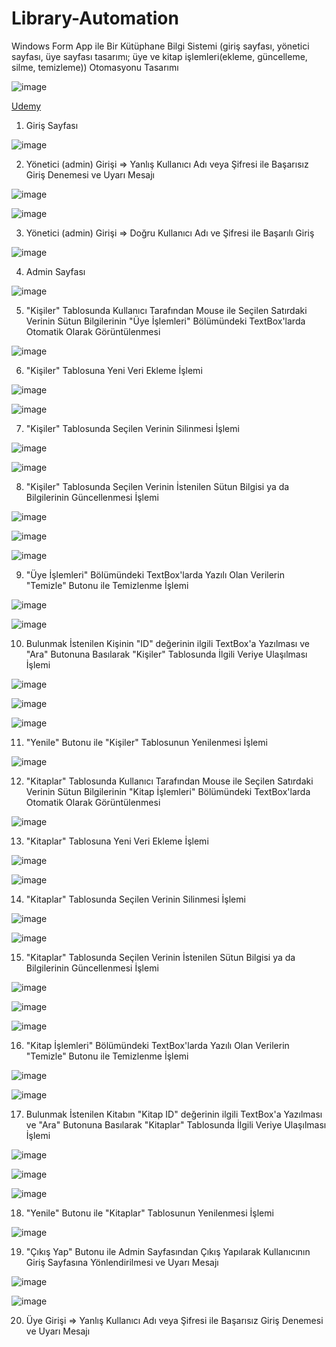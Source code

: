 # Library-Automation
Windows Form App ile Bir Kütüphane Bilgi Sistemi (giriş sayfası, yönetici sayfası, üye sayfası tasarımı; üye ve kitap işlemleri(ekleme, güncelleme, silme, temizleme)) Otomasyonu Tasarımı

![image](https://github.com/aliylmztr/MiniATM/assets/123991935/3fa5e9fc-1204-4dc2-909d-299d60362699)

<a href="https://www.udemy.com/">Udemy </a>

1. Giriş Sayfası

![image](https://github.com/aliylmztr/Library-Automation/assets/123991935/c97f8572-0383-4d15-932a-c56a8bd622fa)

2. Yönetici (admin) Girişi => Yanlış Kullanıcı Adı veya Şifresi ile Başarısız Giriş Denemesi ve Uyarı Mesajı

![image](https://github.com/aliylmztr/Library-Automation/assets/123991935/735cbef9-718a-4a3b-ad88-68c3142884dc)

![image](https://github.com/aliylmztr/Library-Automation/assets/123991935/81986742-979f-420f-84e6-f10d0814fc0f)

3. Yönetici (admin) Girişi => Doğru Kullanıcı Adı ve Şifresi ile Başarılı Giriş

![image](https://github.com/aliylmztr/Library-Automation/assets/123991935/2e3f767f-5434-4652-bdc7-4fdab7e550ba)

4. Admin Sayfası

![image](https://github.com/aliylmztr/Library-Automation/assets/123991935/f93e2473-1b1f-4a86-b5bd-f42449ebab0a)

5. "Kişiler" Tablosunda Kullanıcı Tarafından Mouse ile Seçilen Satırdaki Verinin Sütun Bilgilerinin "Üye İşlemleri" Bölümündeki TextBox'larda Otomatik Olarak Görüntülenmesi

![image](https://github.com/aliylmztr/Library-Automation/assets/123991935/79aea582-3daf-4ff0-bb8d-cdf38f83feb5)

6. "Kişiler" Tablosuna Yeni Veri Ekleme İşlemi

![image](https://github.com/aliylmztr/Library-Automation/assets/123991935/24336ed7-c36f-4a64-90d4-d927bcb70536)

![image](https://github.com/aliylmztr/Library-Automation/assets/123991935/ed33040b-e591-44ac-99a4-3bfbc65a2c0b)

7. "Kişiler" Tablosunda Seçilen Verinin Silinmesi İşlemi

![image](https://github.com/aliylmztr/Library-Automation/assets/123991935/7cbafb56-f29a-47b3-8f67-ebfc47207c5e)

![image](https://github.com/aliylmztr/Library-Automation/assets/123991935/5e961daa-9c5f-4f43-9ea2-0ba366de5124)

8. "Kişiler" Tablosunda Seçilen Verinin İstenilen Sütun Bilgisi ya da Bilgilerinin Güncellenmesi İşlemi

![image](https://github.com/aliylmztr/Library-Automation/assets/123991935/51a93a78-e916-40e9-a651-01a30e1b620d)

![image](https://github.com/aliylmztr/Library-Automation/assets/123991935/eebfc01a-6a84-4b80-9c15-db7eef939529)

![image](https://github.com/aliylmztr/Library-Automation/assets/123991935/6f0dda19-7da0-43b4-8457-e8d3f0d4b4f2)

9. "Üye İşlemleri" Bölümündeki TextBox'larda Yazılı Olan Verilerin "Temizle" Butonu ile Temizlenme İşlemi

![image](https://github.com/aliylmztr/Library-Automation/assets/123991935/32a4a4e9-9516-487a-887d-306706a729ca)

![image](https://github.com/aliylmztr/Library-Automation/assets/123991935/829ff9a0-c260-4483-b8ce-3b07f879a72d)

10. Bulunmak İstenilen Kişinin "ID" değerinin ilgili TextBox'a Yazılması ve "Ara" Butonuna Basılarak "Kişiler" Tablosunda İlgili Veriye Ulaşılması İşlemi

![image](https://github.com/aliylmztr/Library-Automation/assets/123991935/6f14560b-7c82-44b6-aeac-a7753d99f309)

![image](https://github.com/aliylmztr/Library-Automation/assets/123991935/38cabb42-cfc1-4174-950c-aed4a3ac3601)

![image](https://github.com/aliylmztr/Library-Automation/assets/123991935/0e6be394-0c68-4823-917c-7410bcf1675e)

11. "Yenile" Butonu ile "Kişiler" Tablosunun Yenilenmesi İşlemi

![image](https://github.com/aliylmztr/Library-Automation/assets/123991935/3f85c5b3-737d-49d7-9d7f-92bcc8e64d43)

12. "Kitaplar" Tablosunda Kullanıcı Tarafından Mouse ile Seçilen Satırdaki Verinin Sütun Bilgilerinin "Kitap İşlemleri" Bölümündeki TextBox'larda Otomatik Olarak Görüntülenmesi

![image](https://github.com/aliylmztr/Library-Automation/assets/123991935/9c612e79-ced8-4fb5-a371-755b4f46242b)

13. "Kitaplar" Tablosuna Yeni Veri Ekleme İşlemi

![image](https://github.com/aliylmztr/Library-Automation/assets/123991935/983c6045-2a08-427d-a304-6ce9b5f75107)

![image](https://github.com/aliylmztr/Library-Automation/assets/123991935/6c00023b-4559-4924-8784-02cc163e0c3f)

14. "Kitaplar" Tablosunda Seçilen Verinin Silinmesi İşlemi

![image](https://github.com/aliylmztr/Library-Automation/assets/123991935/ce4c7922-a514-4e01-b029-0aeb186a3690)

![image](https://github.com/aliylmztr/Library-Automation/assets/123991935/d5819a2d-3a6e-4d6e-bd8a-f7a3f80ac103)

15. "Kitaplar" Tablosunda Seçilen Verinin İstenilen Sütun Bilgisi ya da Bilgilerinin Güncellenmesi İşlemi

![image](https://github.com/aliylmztr/Library-Automation/assets/123991935/8a3307ef-77ab-4323-88f5-5bd6dd3e22fa)

![image](https://github.com/aliylmztr/Library-Automation/assets/123991935/bcaf5f3a-01a8-49da-b44a-3931f5b89922)

![image](https://github.com/aliylmztr/Library-Automation/assets/123991935/b8b91dd1-bcdd-467d-af1c-5a963150c7f0)

16. "Kitap İşlemleri" Bölümündeki TextBox'larda Yazılı Olan Verilerin "Temizle" Butonu ile Temizlenme İşlemi

![image](https://github.com/aliylmztr/Library-Automation/assets/123991935/d27b6e49-d9fa-4f8f-a1b9-4af4b1e52033)

![image](https://github.com/aliylmztr/Library-Automation/assets/123991935/68a446e0-6156-4e4f-86bd-0fb0aedc59bc)

17. Bulunmak İstenilen Kitabın "Kitap ID" değerinin ilgili TextBox'a Yazılması ve "Ara" Butonuna Basılarak "Kitaplar" Tablosunda İlgili Veriye Ulaşılması İşlemi

![image](https://github.com/aliylmztr/Library-Automation/assets/123991935/eb51435c-f09a-4108-b1ae-7871059137aa)

![image](https://github.com/aliylmztr/Library-Automation/assets/123991935/e0419f59-eb1b-4ac7-857b-73587098161d)

![image](https://github.com/aliylmztr/Library-Automation/assets/123991935/6502918c-eb27-498a-afe3-f6f6ad6b08d2)

18. "Yenile" Butonu ile "Kitaplar" Tablosunun Yenilenmesi İşlemi

![image](https://github.com/aliylmztr/Library-Automation/assets/123991935/b737df68-f830-4f63-870c-32556b40027b)

19. "Çıkış Yap" Butonu ile Admin Sayfasından Çıkış Yapılarak Kullanıcının Giriş Sayfasına Yönlendirilmesi ve Uyarı Mesajı

![image](https://github.com/aliylmztr/Library-Automation/assets/123991935/29e18fcc-4df6-4e17-a99f-fdf0d934e64b)

![image](https://github.com/aliylmztr/Library-Automation/assets/123991935/f222c6ff-ea4a-4336-a50d-f8c4f34aa872)

20. Üye Girişi => Yanlış Kullanıcı Adı veya Şifresi ile Başarısız Giriş Denemesi ve Uyarı Mesajı
